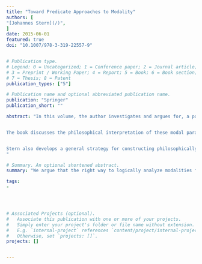 ```yaml
---
title: "Toward Predicate Approaches to Modality"
authors: [
"[Johannes Stern](/)",
]
date: 2015-06-01
featured: true
doi: "10.1007/978-3-319-22557-9"


# Publication type.
# Legend: 0 = Uncategorized; 1 = Conference paper; 2 = Journal article;
# 3 = Preprint / Working Paper; 4 = Report; 5 = Book; 6 = Book section;
# 7 = Thesis; 8 = Patent
publication_types: ["5"]

# Publication name and optional abbreviated publication name.
publication: "Springer"
publication_short: ""

abstract: "In this volume, the author investigates and argues for, a particular answer to the question: What is the right way to logically analyze modalities from natural language within formal languages? The answer is: by formalizing modal expressions in terms of predicates. But, as in the case of truth, the most intuitive modal principles lead to paradox once the modal notions are conceived as predicates.


The book discusses the philosophical interpretation of these modal paradoxes and argues that any satisfactory approach to modality will have to face the paradoxes independently of the grammatical category of the modal notion. By systematizing modal principles with respect to their joint consistency and inconsistency, Stern provides an overview of the options and limitations of the predicate approach to modality that may serve as a useful starting point for future work on predicate approaches to modality.


Stern also develops a general strategy for constructing philosophically attractive theories of modal notions conceived as predicates. The idea is to characterize the modal predicate by appeal to its interaction with the truth predicate. This strategy is put to use by developing the modal theories Modal Friedman-Sheard and Modal Kripke-Feferman.
"

# Summary. An optional shortened abstract.
summary: "We argue that the right way to logically analyze modalities from natural language within formal languages is by formalizing them as predicates. We then consider how to deal with the resultant paradoxes."

tags:
-




# Associated Projects (optional).
#   Associate this publication with one or more of your projects.
#   Simply enter your project's folder or file name without extension.
#   E.g. `internal-project` references `content/project/internal-project/index.md`.
#   Otherwise, set `projects: []`.
projects: []


---
```

